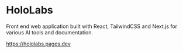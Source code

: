 # HoloLabs 

Front end web application built with React, TailwindCSS and Next.js for various AI tools and documentation.

https://hololabs.pages.dev
